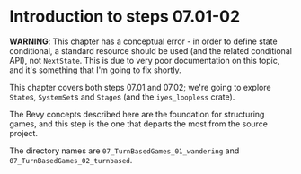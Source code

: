 # Introduction to steps 07.01-02

**WARNING**: This chapter has a conceptual error - in order to define state conditional, a standard resource should be used (and the related conditional API), not `NextState`. This is due to very poor documentation on this topic, and it's something that I'm going to fix shortly.

This chapter covers both steps 07.01 and 07.02; we're going to explore `State`s, `SystemSet`s and `Stage`s (and the `iyes_loopless` crate).

The Bevy concepts described here are the foundation for structuring games, and this step is the one that departs the most from the source project.

The directory names are `07_TurnBasedGames_01_wandering` and `07_TurnBasedGames_02_turnbased`.
